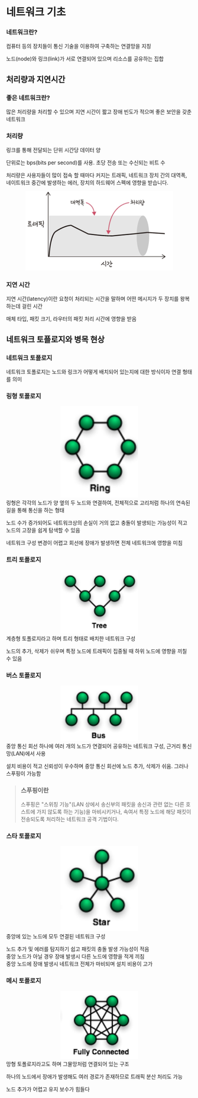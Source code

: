 # 네트워크 기초

### 네트워크란?

컴퓨터 등의 장치들이 통신 기술을 이용하여 구축하는 연결망을 지칭

노드(node)와 링크(link)가 서로 연결되어 있으며 리소스를 공유하는 집합

## 처리량과 지연시간

### 좋은 네트워크란?

많은 처리량을 처리할 수 있으며 지연 시간이 짧고 장애 빈도가 적으며 좋은 보안을 갖춘 네트워크

### 처리량
링크를 통해 전달되는 단위 시간당 데이터 양

단위로는 bps(bits per second)를 사용. 초당 전송 또는 수신되는 비트 수

처리량은 사용자들이 많이 접속 할 때마다 커지는 트래픽, 네트워크 장치 간의 대역폭, 네이트워크 중간에 발생하는 에러, 장치의 하드웨어 스펙에 영향을 받습니다.

<div align='center'>
    <img src="image/bps.jpeg" width="400px">
</div>

### 지연 시간

지연 시간(latency)이란 요청이 처리되는 시간을 말하며 어떤 메시지가 두 장치를 왕복하는데 걸린 시간

매체 타입, 패킷 크기, 라우터의 패킷 처리 시간에 영향을 받음

## 네트워크 토플로지와 병목 현상

### 네트워크 토폴로지

네트워크 토폴로지는 노드와 링크가 어떻게 배치되어 있는지에 대한 방식이자 연결 형태를 의미

### 링형 토폴로지
<div align='center'>
    <img src="image/ring.png" width="210px">
</div>
링형은 각각의 노드가 양 옆의 두 노드와 연결하여, 전체적으로 고리처럼 하나의 연속된 길을 통해 통신을 하는 형태

노드 수가 증가되어도 네트워크상의 손실이 거의 없고 충돌이 발생되는 가능성이 적고 노드의 고장을 쉽게 탐색할 수 있음

네트워크 구성 변경이 어렵고 회선에 장애가 발생하면 전체 네트워크에 영향을 미침

### 트리 토폴로지
<div align='center'>
    <img src="image/tree.png" width="210px">
</div>
계층형 토폴로지라고 하며 트리 형태로 배치한 네트워크 구성

노드의 추가, 삭제가 쉬우며 특정 노드에 트래픽이 집중될 때 하위 노드에 영향을 끼칠 수 있음

### 버스 토폴로지
<div align='center'>
    <img src="image/bus.png" width="210px">
</div>
중앙 통신 회선 하나에 여러 개의 노드가 연결되어 공유하는 네트워크 구성, 근거리 통신망(LAN)에서 사용

설치 비용이 적고 신뢰성이 우수하며 중앙 통신 회선에 노드 추가, 삭제가 쉬움. 그러나 스푸핑이 가능함

> ### 스푸핑이란
> 스푸핑은 "스위칭 기능"(LAN 상에서 송신부의 패킷을 송신과 관련 없는 다른 호스트에 가지 않도록 하는 기능)을 마비시키거나, 속여서 특정 노드에 해당 패킷이 전송되도록 처리하는 네트워크 공격 기법이다.

### 스타 토폴로지
<div align='center'>
    <img src="image/star.png" width="210px">
</div>
중앙에 있는 노드에 모두 연결된 네트워크 구성

노드 추가 및 에러를 탐지하기 쉽고 패킷의 충돌 발생 가능성이 적음 \
중앙 노드가 아닐 경우 장애 발생시 다른 노드에 영향을 적게 끼침 \
중앙 노드에 장애 발생시 네트워크 전체가 마비되며 설치 비용이 고가

### 메시 토폴로지
<div align='center'>
    <img src="image/mesh.png" width="210px">
</div>
망형 토폴로지라고도 하며 그물망처럼 연결되어 있는 구조

하나의 노드에서 장애가 발생해도 여러 경로가 존재하므로 트래픽 분산 처리도 가능

노드 추가가 어렵고 유지 보수가 힘들다